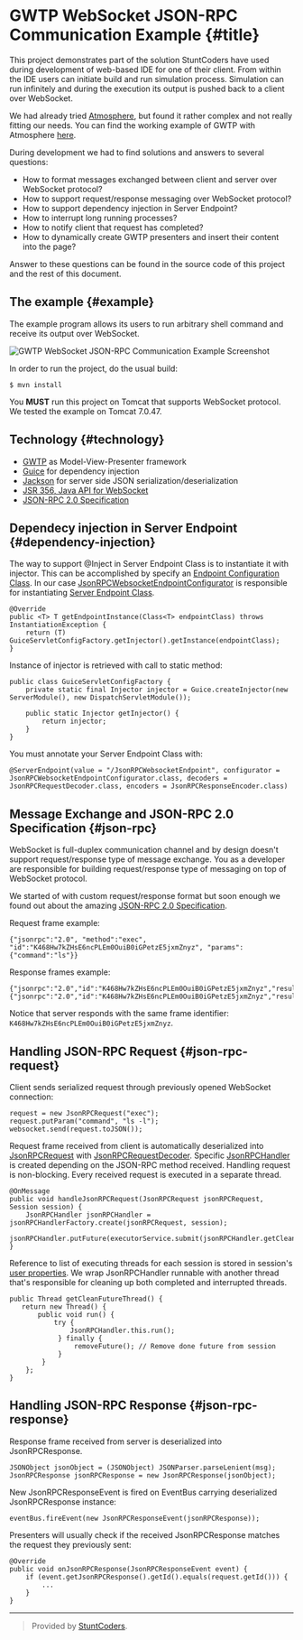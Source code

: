 GWTP WebSocket JSON-RPC Communication Example {#title}
=============================================

This project demonstrates part of the solution StuntCoders have used during development of web-based IDE for one of their client. From within the IDE users can initiate build and run simulation process. Simulation can run infinitely and during the execution its output is pushed back to a client over WebSocket.

We had already tried [Atmosphere](https://github.com/Atmosphere/atmosphere), but found it rather complex and not really fitting our needs. You can find the working example of GWTP with Atmosphere [here](https://github.com/sankovicmarko/gwtp-atmosphere-demo).

During development we had to find solutions and answers to several questions:

- How to format messages exchanged between client and server over WebSocket protocol?
- How to support request/response messaging over WebSocket protocol?
- How to support dependency injection in Server Endpoint?
- How to interrupt long running processes?
- How to notify client that request has completed?
- How to dynamically create GWTP presenters and insert their content into the page?

Answer to these questions can be found in the source code of this project and the rest of this document.

The example {#example}
-----------

The example program allows its users to run arbitrary shell command and receive its output over WebSocket.

![GWTP WebSocket JSON-RPC Communication Example Screenshot][1]

In order to run the project, do the usual build:

```
$ mvn install
```
You **MUST** run this project on Tomcat that supports WebSocket protocol. We tested the example on Tomcat 7.0.47.

Technology {#technology}
----------

- [GWTP](https://github.com/ArcBees/GWTP) as Model-View-Presenter framework
- [Guice](https://code.google.com/p/google-guice/) for dependency injection
- [Jackson](http://jackson.codehaus.org/) for server side JSON serialization/deserialization
- [JSR 356, Java API for WebSocket](http://docs.oracle.com/javaee/7/tutorial/doc/websocket.htm)
- [JSON-RPC 2.0 Specification](http://www.jsonrpc.org/specification)

Dependecy injection in Server Endpoint {#dependency-injection}
--------------------------------------

The way to support @Inject in Server Endpoint Class is to instantiate it with injector. This can be accomplished by specify an [Endpoint Configuration Class](http://docs.oracle.com/javaee/7/tutorial/doc/websocket010.htm#BABJAIGH). In our case [JsonRPCWebsocketEndpointConfigurator](https://bitbucket.org/markosankovic/wsgwtp/src/228b5412609acf8d99dc1dc0b3ac78208610d7a4/src/main/java/com/stuntcoders/wsgwtp/server/JsonRPCWebsocketEndpointConfigurator.java?at=master) is responsible for instantiating [Server Endpoint Class](http://docs.oracle.com/javaee/7/api/javax/websocket/server/ServerEndpoint.html).

```
@Override
public <T> T getEndpointInstance(Class<T> endpointClass) throws InstantiationException {
    return (T) GuiceServletConfigFactory.getInjector().getInstance(endpointClass);
}
```

Instance of injector is retrieved with call to static method:

```
public class GuiceServletConfigFactory {
    private static final Injector injector = Guice.createInjector(new ServerModule(), new DispatchServletModule());

    public static Injector getInjector() {
        return injector;
    }
}
```

You must annotate your Server Endpoint Class with:

```
@ServerEndpoint(value = "/JsonRPCWebsocketEndpoint", configurator = JsonRPCWebsocketEndpointConfigurator.class, decoders = JsonRPCRequestDecoder.class, encoders = JsonRPCResponseEncoder.class)
```

Message Exchange and JSON-RPC 2.0 Specification {#json-rpc}
-----------------------------------------------

WebSocket is full-duplex communication channel and by design doesn't support request/response type of message exchange. You as a developer are responsible for building request/response type of messaging on top of WebSocket protocol.

We started of with custom request/response format but soon enough we found out about the amazing [JSON-RPC 2.0 Specification](http://www.jsonrpc.org/specification).

Request frame example:

```
{"jsonrpc":"2.0", "method":"exec", "id":"K468Hw7kZHsE6ncPLEm0OuiB0iGPetzE5jxmZnyz", "params":{"command":"ls"}}
```
Response frames example:

```
{"jsonrpc":"2.0","id":"K468Hw7kZHsE6ncPLEm0OuiB0iGPetzE5jxmZnyz","result":"Dropbox"}
{"jsonrpc":"2.0","id":"K468Hw7kZHsE6ncPLEm0OuiB0iGPetzE5jxmZnyz","result":"Downloads"}
```

Notice that server responds with the same frame identifier: ```K468Hw7kZHsE6ncPLEm0OuiB0iGPetzE5jxmZnyz```.

Handling JSON-RPC Request {#json-rpc-request}
-------------------------

Client sends serialized request through previously opened WebSocket connection:

```
request = new JsonRPCRequest("exec");
request.putParam("command", "ls -l");
websocket.send(request.toJSON());
```

Request frame received from client is automatically deserialized into [JsonRPCRequest](https://bitbucket.org/markosankovic/wsgwtp/src/228b5412609acf8d99dc1dc0b3ac78208610d7a4/src/main/java/com/stuntcoders/wsgwtp/server/jsonrpc/JsonRPCRequest.java?at=master) with [JsonRPCRequestDecoder](https://bitbucket.org/markosankovic/wsgwtp/src/228b5412609acf8d99dc1dc0b3ac78208610d7a4/src/main/java/com/stuntcoders/wsgwtp/server/jsonrpc/JsonRPCRequestDecoder.java?at=master). Specific [JsonRPCHandler](https://bitbucket.org/markosankovic/wsgwtp/src/228b5412609acf8d99dc1dc0b3ac78208610d7a4/src/main/java/com/stuntcoders/wsgwtp/server/jsonrpc/handler/JsonRPCHandler.java?at=master) is created depending on the JSON-RPC method received. Handling request is non-blocking. Every received request is executed in a separate thread.

```
@OnMessage
public void handleJsonRPCRequest(JsonRPCRequest jsonRPCRequest, Session session) {
    JsonRPCHandler jsonRPCHandler = jsonRPCHandlerFactory.create(jsonRPCRequest, session);
    jsonRPCHandler.putFuture(executorService.submit(jsonRPCHandler.getCleanFutureThread()));
}
```

Reference to list of executing threads for each session is stored in session's [user properties](https://javaee-spec.java.net/nonav/javadocs/javax/websocket/Session.html#getUserProperties()). We wrap JsonRPCHandler runnable with another thread that's responsible for cleaning up both completed and interrupted threads.

```
public Thread getCleanFutureThread() {
   return new Thread() {
       public void run() {
           try {
               JsonRPCHandler.this.run();
            } finally {
                removeFuture(); // Remove done future from session
            }
        }
    };
}
```

Handling JSON-RPC Response {#json-rpc-response}
--------------------------

Response frame received from server is deserialized into JsonRPCResponse.

```
JSONObject jsonObject = (JSONObject) JSONParser.parseLenient(msg);
JsonRPCResponse jsonRPCResponse = new JsonRPCResponse(jsonObject);
```

New JsonRPCResponseEvent is fired on EventBus carrying deserialized JsonRPCResponse instance:

```
eventBus.fireEvent(new JsonRPCResponseEvent(jsonRPCResponse));
```

Presenters will usually check if the received JsonRPCResponse matches the request they previously sent:

```
@Override
public void onJsonRPCResponse(JsonRPCResponseEvent event) {
    if (event.getJsonRPCResponse().getId().equals(request.getId())) {
        ...
    }
}
```

------------------------------------------------------

> Provided by [StuntCoders](http://stuntcoders.com//).

  [1]: https://lh4.googleusercontent.com/-4y5dt8qXLdQ/UpMfAFM0wCI/AAAAAAAACrU/FDvvAgqVJlQ/s144/Screenshot%252520from%2525202013-11-25%25252010%25253A55%25253A06.png